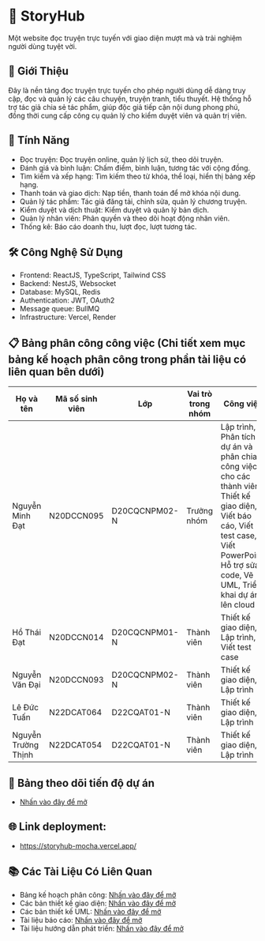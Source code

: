 # 📖 StoryHub
Một website đọc truyện trực tuyến với giao diện mượt mà và trải nghiệm người dùng tuyệt vời.
## 🏁 Giới Thiệu
Đây là nền tảng đọc truyện trực tuyến cho phép người dùng dễ dàng truy cập, đọc và quản lý các câu chuyện, truyện tranh, tiểu thuyết. Hệ thống hỗ trợ tác giả chia sẻ tác phẩm, giúp độc giả tiếp cận nội dung phong phú, đồng thời cung cấp công cụ quản lý cho kiểm duyệt viên và quản trị viên.
## 🚀 Tính Năng
- Đọc truyện: Đọc truyện online, quản lý lịch sử, theo dõi truyện.
- Đánh giá và bình luận: Chấm điểm, bình luận, tương tác với cộng đồng.
- Tìm kiếm và xếp hạng: Tìm kiếm theo từ khóa, thể loại, hiển thị bảng xếp hạng.
- Thanh toán và giao dịch: Nạp tiền, thanh toán để mở khóa nội dung.
- Quản lý tác phẩm: Tác giả đăng tải, chỉnh sửa, quản lý chương truyện.
- Kiểm duyệt và dịch thuật: Kiểm duyệt và quản lý bản dịch.
- Quản lý nhân viên: Phân quyền và theo dõi hoạt động nhân viên.
- Thống kê: Báo cáo doanh thu, lượt đọc, lượt tương tác.
## 🛠️ Công Nghệ Sử Dụng
- Frontend: ReactJS, TypeScript, Tailwind CSS
- Backend: NestJS, Websocket
- Database: MySQL, Redis
- Authentication: JWT, OAuth2
- Message queue: BullMQ
- Infrastructure: Vercel, Render
## 📋 Bảng phân công công việc (Chi tiết xem mục bảng kế hoạch phân công trong phần tài liệu có  liên quan bên dưới)
| Họ và tên             | Mã số sinh viên | Lớp             | Vai trò trong nhóm | Công việc                                                                                   |
|-----------------------|------------------|------------------|---------------------|----------------------------------------------------------------------------------------------|
| Nguyễn Minh Đạt       | N20DCCN095       | D20CQCNPM02-N    | Trưởng nhóm         | Lập trình, Phân tích dự án và phân chia công việc cho các thành viên, Thiết kế giao diện, Viết báo cáo, Viết test case, Viết PowerPoint, Hỗ trợ sửa code, Vẽ UML, Triển khai dự án lên cloud |
| Hồ Thái Đạt           | N20DCCN014       | D20CQCNPM01-N    | Thành viên          | Thiết kế giao diện, Lập trình, Viết test case                                                |
| Nguyễn Văn Đại        | N20DCCN093       | D20CQCNPM02-N    | Thành viên          | Thiết kế giao diện, Lập trình                                                                 |
| Lê Đức Tuấn           | N22DCAT064       | D22CQAT01-N      | Thành viên          | Thiết kế giao diện, Lập trình                                                                 |
| Nguyễn Trường Thịnh   | N22DCAT054       | D22CQAT01-N      | Thành viên          | Thiết kế giao diện, Lập trình                                                                 |
## 📅 Bảng theo dõi tiến độ dự án
- [Nhấn vào đây để mở](https://github.com/users/datnmdev/projects/4)
## 🌐 Link deployment: 
- https://storyhub-mocha.vercel.app/
## 📚 Các Tài Liệu Có Liên Quan
- Bảng kế hoạch phân công: [Nhấn vào đây để mở](https://drive.google.com/file/d/1FTB_2npOXNqfWawwbuAWCJLXy-yx3s7T/view?usp=sharing)
- Các bản thiết kế giao diện: [Nhấn vào đây để mở](https://www.figma.com/design/UFqnNKeuVgebbuyVTUt0dj/Website?node-id=0-1&t=D4AzFqVTrbI9Iueq-1)
- Các bản thiết kế UML: [Nhấn vào đây để mở](https://drive.google.com/file/d/1LV1bGV4E6ogvMclcCF_XEVC7NgvBtvNG/view?usp=sharing)
- Tài liệu báo cáo: [Nhấn vào đây để mở](https://drive.google.com/file/d/1OrCWkhdrlpf3GyTJRiONQzczaqJvKcGZ/view?usp=sharing)
- Tài liệu hướng dẫn phát triển: [Nhấn vào đây để mở](./DEVELOPMENT_GUIDE.md)